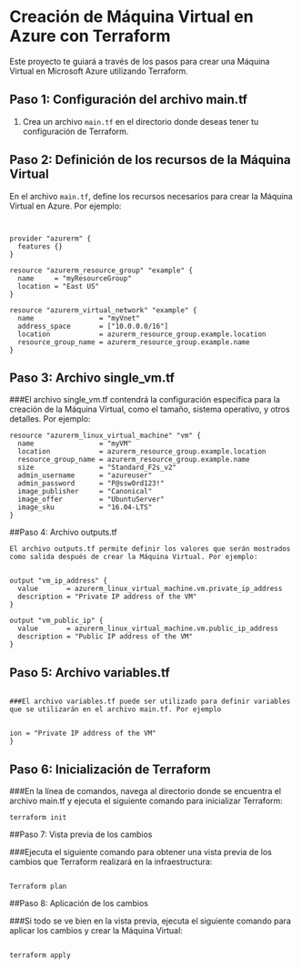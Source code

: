 # Creación de Máquina Virtual en Azure con Terraform

Este proyecto te guiará a través de los pasos para crear una Máquina Virtual en Microsoft Azure utilizando Terraform.

## Paso 1: Configuración del archivo main.tf

1. Crea un archivo `main.tf` en el directorio donde deseas tener tu configuración de Terraform.

## Paso 2: Definición de los recursos de la Máquina Virtual

En el archivo `main.tf`, define los recursos necesarios para crear la Máquina Virtual en Azure. Por ejemplo:
```hcl


provider "azurerm" {
  features {}
}

resource "azurerm_resource_group" "example" {
  name     = "myResourceGroup"
  location = "East US"
}

resource "azurerm_virtual_network" "example" {
  name                = "myVnet"
  address_space       = ["10.0.0.0/16"]
  location            = azurerm_resource_group.example.location
  resource_group_name = azurerm_resource_group.example.name
}
```
## Paso 3: Archivo single_vm.tf

###El archivo single_vm.tf contendrá la configuración específica para la creación de la Máquina Virtual, como el tamaño, sistema operativo, y otros detalles. Por ejemplo:
```hcl
resource "azurerm_linux_virtual_machine" "vm" {
  name                = "myVM"
  location            = azurerm_resource_group.example.location
  resource_group_name = azurerm_resource_group.example.name
  size                = "Standard_F2s_v2"
  admin_username      = "azureuser"
  admin_password      = "P@ssw0rd123!"
  image_publisher     = "Canonical"
  image_offer         = "UbuntuServer"
  image_sku           = "16.04-LTS"
}
```
##Paso 4: Archivo outputs.tf
```hcl
El archivo outputs.tf permite definir los valores que serán mostrados como salida después de crear la Máquina Virtual. Por ejemplo:


output "vm_ip_address" {
  value       = azurerm_linux_virtual_machine.vm.private_ip_address
  description = "Private IP address of the VM"
}

output "vm_public_ip" {
  value       = azurerm_linux_virtual_machine.vm.public_ip_address
  description = "Public IP address of the VM"
}
```
## Paso 5: Archivo variables.tf
```hcl

###El archivo variables.tf puede ser utilizado para definir variables que se utilizarán en el archivo main.tf. Por ejemplo


ion = "Private IP address of the VM"
}

```
## Paso 6: Inicialización de Terraform

###En la línea de comandos, navega al directorio donde se encuentra el archivo main.tf y ejecuta el siguiente comando para inicializar Terraform:

```hcl
terraform init

```

##Paso 7: Vista previa de los cambios

###Ejecuta el siguiente comando para obtener una vista previa de los cambios que Terraform realizará en la infraestructura:

```hcl

Terraform plan

```

##Paso 8: Aplicación de los cambios

###Si todo se ve bien en la vista previa, ejecuta el siguiente comando para aplicar los cambios y crear la Máquina Virtual:

```hcl

terraform apply

```

